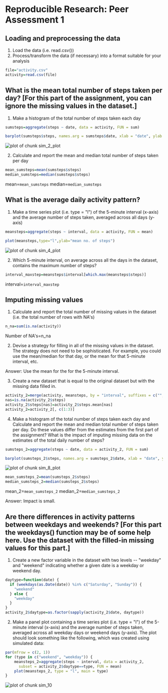 # Reproducible Research: Peer Assessment 1
 
## Loading and preprocessing the data

1. Load the data (i.e. read.csv())
2. Process/transform the data (if necessary) into a format suitable for your analysis


```r
file="activity.csv"
activity=read.csv(file)
```
## What is the mean total number of steps taken per day? [For this part of the assignment, you can ignore the missing values in the dataset.]

1. Make a histogram of the total number of steps taken each day


```r
sumsteps=aggregate(steps ~ date, data = activity, FUN = sum)
```

```r
barplot(sumsteps$steps, names.arg = sumsteps$date, xlab = "date", ylab = "no. of steps")
```

![plot of chunk sim_2_plot](figure/sim_2_plot-1.png) 

2. Calculate and report the mean and median total number of steps taken per day


```r
mean_sumsteps=mean(sumsteps$steps)
median_sumsteps=median(sumsteps$steps)
```
mean=`mean_sumsteps`
median=`median_sumsteps`

## What is the average daily activity pattern?

1. Make a time series plot (i.e. type = "l") of the 5-minute interval (x-axis) and the average number of steps taken, averaged across all days (y-axis)


```r
meansteps=aggregate(steps ~ interval, data = activity, FUN = mean)
```

```r
plot(meansteps,type="l",ylab="mean no. of steps")
```

![plot of chunk sim_4_plot](figure/sim_4_plot-1.png) 

2. Which 5-minute interval, on average across all the days in the dataset, contains the maximum number of steps?


```r
interval_maxstep=meansteps$interval[which.max(meansteps$steps)]
```
interval=`interval_maxstep`

## Imputing missing values

1. Calculate and report the total number of missing values in the dataset (i.e. the total number of rows with NA's)


```r
n_na=sum(is.na(activity))
```
Number of NA's=n_na

2. Devise a strategy for filling in all of the missing values in the dataset. The strategy does not need to be sophisticated. For example, you could use the mean/median for that day, or the mean for that 5-minute interval, etc.

Answer: Use the mean for the for the 5-minute interval.

3. Create a new dataset that is equal to the original dataset but with the missing data filled in.


```r
activity_2=merge(activity, meansteps, by = "interval", suffixes = c("", ".mean"))
nas=is.na(activity_2$steps)
activity_2$steps[nas]=activity_2$steps.mean[nas]
activity_2=activity_2[, c(1:3)]
```

4. Make a histogram of the total number of steps taken each day and Calculate and report the mean and median total number of steps taken per day. Do these values differ from the estimates from the first part of the assignment? What is the impact of imputing missing data on the estimates of the total daily number of steps?


```r
sumsteps_2=aggregate(steps ~ date, data = activity_2, FUN = sum)
```

```r
barplot(sumsteps_2$steps, names.arg = sumsteps_2$date, xlab = "date", ylab = "no. of steps")
```

![plot of chunk sim_8_plot](figure/sim_8_plot-1.png) 

```r
mean_sumsteps_2=mean(sumsteps_2$steps)
median_sumsteps_2=median(sumsteps_2$steps)
```
mean_2=`mean_sumsteps_2`
median_2=`median_sumsteps_2`

Answer: Impact is small.

## Are there differences in activity patterns between weekdays and weekends? [For this part the weekdays() function may be of some help here. Use the dataset with the filled-in missing values for this part.]

1. Create a new factor variable in the dataset with two levels -- "weekday" and "weekend" indicating whether a given date is a weekday or weekend day.


```r
daytype=function(date) {
  if (weekdays(as.Date(date)) %in% c("Saturday", "Sunday")) {
    "weekend"
  } else {
    "weekday"
  }
}
activity_2$daytype=as.factor(sapply(activity_2$date, daytype))
```

2. Make a panel plot containing a time series plot (i.e. type = "l") of the 5-minute interval (x-axis) and the average number of steps taken, averaged across all weekday days or weekend days (y-axis). The plot should look something like the following, which was created using simulated data:


```r
par(mfrow = c(2, 1))
for (type in c("weekend", "weekday")) {
    meansteps_2=aggregate(steps ~ interval, data = activity_2, 
      subset = activity_2$daytype==type, FUN = mean)
    plot(meansteps_2, type = "l", main = type)
}
```

![plot of chunk sim_10](figure/sim_10-1.png) 

